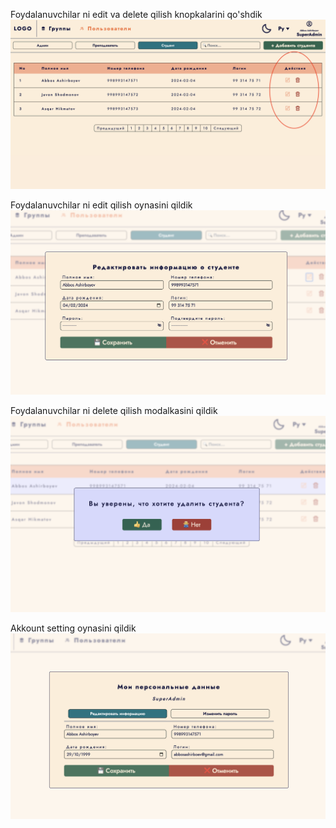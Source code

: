 Foydalanuvchilar ni edit va delete qilish knopkalarini qo'shdik
<img src="./images/Screenshot 2024-02-14 at 11.28.09.png"/>

Foydalanuvchilar ni edit qilish oynasini qildik
<img src="./images/Screenshot 2024-02-14 at 11.28.39.png"/>

Foydalanuvchilar ni delete qilish modalkasini qildik
<img src="./images/Screenshot 2024-02-14 at 11.28.49.png"/>

Akkount setting oynasini qildik
<img src="./images//Screenshot 2024-02-14 at 11.30.01.png"/>

